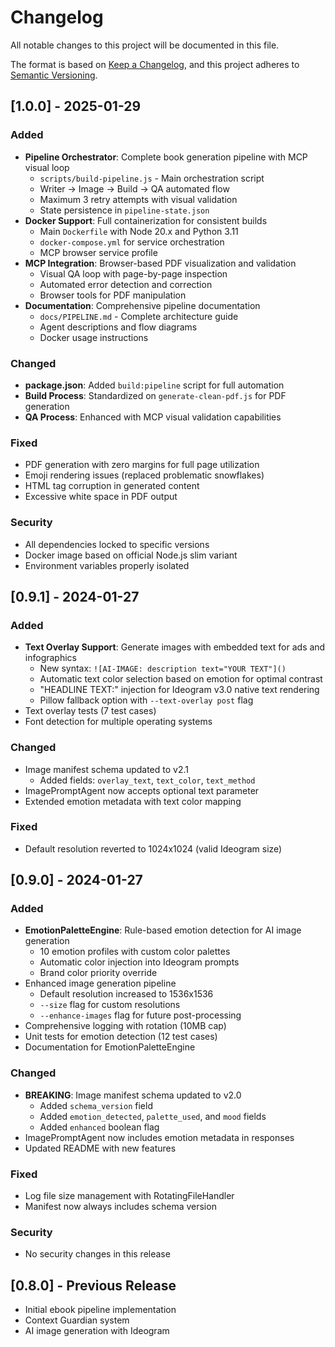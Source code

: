 # Changelog

All notable changes to this project will be documented in this file.

The format is based on [Keep a Changelog](https://keepachangelog.com/en/1.0.0/),
and this project adheres to [Semantic Versioning](https://semver.org/spec/v2.0.0.html).

## [1.0.0] - 2025-01-29

### Added
- **Pipeline Orchestrator**: Complete book generation pipeline with MCP visual loop
  - `scripts/build-pipeline.js` - Main orchestration script
  - Writer → Image → Build → QA automated flow
  - Maximum 3 retry attempts with visual validation
  - State persistence in `pipeline-state.json`
- **Docker Support**: Full containerization for consistent builds
  - Main `Dockerfile` with Node 20.x and Python 3.11
  - `docker-compose.yml` for service orchestration
  - MCP browser service profile
- **MCP Integration**: Browser-based PDF visualization and validation
  - Visual QA loop with page-by-page inspection
  - Automated error detection and correction
  - Browser tools for PDF manipulation
- **Documentation**: Comprehensive pipeline documentation
  - `docs/PIPELINE.md` - Complete architecture guide
  - Agent descriptions and flow diagrams
  - Docker usage instructions

### Changed
- **package.json**: Added `build:pipeline` script for full automation
- **Build Process**: Standardized on `generate-clean-pdf.js` for PDF generation
- **QA Process**: Enhanced with MCP visual validation capabilities

### Fixed
- PDF generation with zero margins for full page utilization
- Emoji rendering issues (replaced problematic snowflakes)
- HTML tag corruption in generated content
- Excessive white space in PDF output

### Security
- All dependencies locked to specific versions
- Docker image based on official Node.js slim variant
- Environment variables properly isolated

## [0.9.1] - 2024-01-27

### Added
- **Text Overlay Support**: Generate images with embedded text for ads and infographics
  - New syntax: `![AI-IMAGE: description text="YOUR TEXT"]()`
  - Automatic text color selection based on emotion for optimal contrast
  - "HEADLINE TEXT:" injection for Ideogram v3.0 native text rendering
  - Pillow fallback option with `--text-overlay post` flag
- Text overlay tests (7 test cases)
- Font detection for multiple operating systems

### Changed
- Image manifest schema updated to v2.1
  - Added fields: `overlay_text`, `text_color`, `text_method`
- ImagePromptAgent now accepts optional text parameter
- Extended emotion metadata with text color mapping

### Fixed
- Default resolution reverted to 1024x1024 (valid Ideogram size)

## [0.9.0] - 2024-01-27

### Added
- **EmotionPaletteEngine**: Rule-based emotion detection for AI image generation
  - 10 emotion profiles with custom color palettes
  - Automatic color injection into Ideogram prompts
  - Brand color priority override
- Enhanced image generation pipeline
  - Default resolution increased to 1536x1536
  - `--size` flag for custom resolutions
  - `--enhance-images` flag for future post-processing
- Comprehensive logging with rotation (10MB cap)
- Unit tests for emotion detection (12 test cases)
- Documentation for EmotionPaletteEngine

### Changed
- **BREAKING**: Image manifest schema updated to v2.0
  - Added `schema_version` field
  - Added `emotion_detected`, `palette_used`, and `mood` fields
  - Added `enhanced` boolean flag
- ImagePromptAgent now includes emotion metadata in responses
- Updated README with new features

### Fixed
- Log file size management with RotatingFileHandler
- Manifest now always includes schema version

### Security
- No security changes in this release

## [0.8.0] - Previous Release
- Initial ebook pipeline implementation
- Context Guardian system
- AI image generation with Ideogram